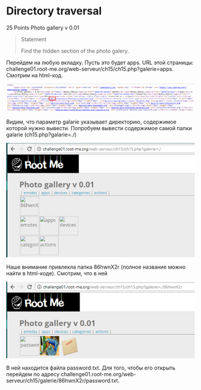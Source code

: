 # Directory traversal

25 Points
Photo gallery v 0.01

> Statement
>
> Find the hidden section of the photo galery.

Перейдем на любую вкладку. Пусть это будет apps. URL этой страницы: challenge01.root-me.org/web-serveur/ch15/ch15.php?galerie=apps. Смотрим на html-код.

![](image1.png)

Видим, что параметр galarie указывает директорию, содержимое которой нужно вывести. Попробуем вывести содержимое самой папки galarie (ch15.php?galarie=./)

![](image2.png)

Наше внимание привлекла папка 86hwnX2r (полное название можно найти в html-коде). Смотрим, что в ней

![](image3.png)

В ней находится файла password.txt. Для того, чтобы его открыть перейдем по адресу challenge01.root-me.org/web-serveur/ch15/galerie/86hwnX2r/password.txt.